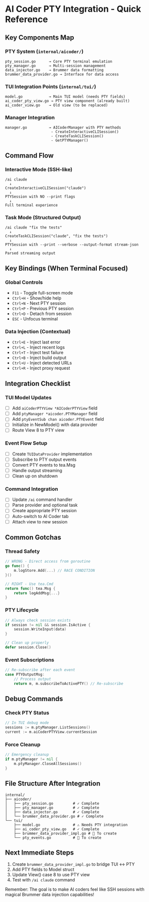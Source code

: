 # AI Coder PTY Integration - Quick Reference

## Key Components Map

### PTY System (`internal/aicoder/`)
```
pty_session.go      → Core PTY terminal emulation
pty_manager.go      → Multi-session management  
data_injector.go    → Brummer data formatting
brummer_data_provider.go → Interface for data access
```

### TUI Integration Points (`internal/tui/`)
```
model.go            → Main TUI model (needs PTY fields)
ai_coder_pty_view.go → PTY view component (already built)
ai_coder_view.go    → Old view (to be replaced)
```

### Manager Integration
```
manager.go          → AICoderManager with PTY methods
                     - CreateInteractiveCLISession()
                     - CreateTaskCLISession()
                     - GetPTYManager()
```

## Command Flow

### Interactive Mode (SSH-like)
```
/ai claude
  ↓
CreateInteractiveCLISession("claude")
  ↓
PTYSession with NO --print flags
  ↓
Full terminal experience
```

### Task Mode (Structured Output)
```
/ai claude "fix the tests"
  ↓
CreateTaskCLISession("claude", "fix the tests")
  ↓
PTYSession with --print --verbose --output-format stream-json
  ↓
Parsed streaming output
```

## Key Bindings (When Terminal Focused)

### Global Controls
- `F11` - Toggle full-screen mode
- `Ctrl+H` - Show/hide help
- `Ctrl+N` - Next PTY session
- `Ctrl+P` - Previous PTY session
- `Ctrl+D` - Detach from session
- `ESC` - Unfocus terminal

### Data Injection (Contextual)
- `Ctrl+E` - Inject last error
- `Ctrl+L` - Inject recent logs
- `Ctrl+T` - Inject test failure
- `Ctrl+B` - Inject build output
- `Ctrl+U` - Inject detected URLs
- `Ctrl+R` - Inject proxy request

## Integration Checklist

### TUI Model Updates
- [ ] Add `aiCoderPTYView *AICoderPTYView` field
- [ ] Add `ptyManager *aicoder.PTYManager` field  
- [ ] Add `ptyEventSub chan aicoder.PTYEvent` field
- [ ] Initialize in NewModel() with data provider
- [ ] Route View 8 to PTY view

### Event Flow Setup
- [ ] Create `TUIDataProvider` implementation
- [ ] Subscribe to PTY output events
- [ ] Convert PTY events to tea.Msg
- [ ] Handle output streaming
- [ ] Clean up on shutdown

### Command Integration
- [ ] Update `/ai` command handler
- [ ] Parse provider and optional task
- [ ] Create appropriate PTY session
- [ ] Auto-switch to AI Coder tab
- [ ] Attach view to new session

## Common Gotchas

### Thread Safety
```go
// WRONG - Direct access from goroutine
go func() {
    m.logStore.Add(...) // RACE CONDITION
}()

// RIGHT - Use tea.Cmd
return func() tea.Msg {
    return logAddMsg{...}
}
```

### PTY Lifecycle
```go
// Always check session exists
if session != nil && session.IsActive {
    session.WriteInput(data)
}

// Clean up properly
defer session.Close()
```

### Event Subscriptions
```go
// Re-subscribe after each event
case PTYOutputMsg:
    // Process output
    return m, m.subscribeToActivePTY() // Re-subscribe
```

## Debug Commands

### Check PTY Status
```go
// In TUI debug mode
sessions := m.ptyManager.ListSessions()
current := m.aiCoderPTYView.currentSession
```

### Force Cleanup
```go
// Emergency cleanup
if m.ptyManager != nil {
    m.ptyManager.CloseAllSessions()
}
```

## File Structure After Integration

```
internal/
├── aicoder/
│   ├── pty_session.go         # ✓ Complete
│   ├── pty_manager.go         # ✓ Complete
│   ├── data_injector.go       # ✓ Complete
│   └── brummer_data_provider.go # ✓ Complete
└── tui/
    ├── model.go               # ⚠️ Needs PTY integration
    ├── ai_coder_pty_view.go   # ✓ Complete
    ├── brummer_data_provider_impl.go # 🔲 To create
    └── pty_events.go          # 🔲 To create
```

## Next Immediate Steps

1. Create `brummer_data_provider_impl.go` to bridge TUI ↔ PTY
2. Add PTY fields to Model struct
3. Update View() case 8 to use PTY view
4. Test with `/ai claude` command

Remember: The goal is to make AI coders feel like SSH sessions with magical Brummer data injection capabilities!